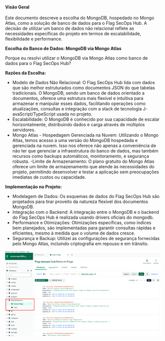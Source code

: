 #### Visão Geral

Este documento descreve a escolha do MongoDB, hospedado no Mongo Atlas, como a solução de banco de dados para o Flag SecOps Hub. A decisão de utilizar um banco de dados não relacional reflete as necessidades específicas do projeto em termos de escalabilidade, flexibilidade e performance.

**Escolha do Banco de Dados: MongoDB via Mongo Atlas**

Porque eu resolvi utilizar o MongoDB via Mongo Atlas como banco de dados para o Flag SecOps Hub?

**Razões da Escolha:**

- Modelo de Dados Não Relacional: O Flag SecOps Hub lida com dados que são melhor estruturados como documentos JSON do que tabelas tradicionais. O MongoDB, sendo um banco de dados orientado a documentos, oferece uma estrutura mais flexível e intuitiva para armazenar e manipular esses dados, facilitando operações como atualizações, consultas e integração com a stack de tecnologia J- avaScript/TypeScript usada no projeto.
- Escalabilidade: O MongoDB é conhecido por sua capacidade de escalar horizontalmente, distribuindo dados e carga através de múltiplos servidores.
- Mongo Atlas - Hospedagem Gerenciada na Nuvem: Utilizando o Mongo Atlas, temos acesso a uma versão do MongoDB hospedada e gerenciada na nuvem. Isso nos oferece não apenas a conveniência de não ter que gerenciar a infraestrutura do banco de dados, mas também recursos como backups automáticos, monitoramento, e segurança robusta.
  -Limite de Armazenamento: O plano gratuito do Mongo Atlas oferece um limite de armazenamento que atende às necessidades do projeto, permitindo desenvolver e testar a aplicação sem preocupações imediatas de custos ou capacidade.

**Implementação no Projeto:**

- Modelagem de Dados: Os esquemas de dados do Flag SecOps Hub são projetados para tirar proveito da natureza flexível dos documentos MongoDB.
- Integração com o Backend: A integração entre o MongoDB e o backend do Flag SecOps Hub é realizada usando drivers oficiais do mongodb.
- Performance e Otimizações: Otimizações específicas, como índices bem planejados, são implementadas para garantir consultas rápidas e eficientes, mesmo à medida que o volume de dados cresce.
- Segurança e Backup: Utilizei as configurações de segurança fornecidas pelo Mongo Atlas, incluindo criptografia em repouso e em trânsito.

![mongodb](../images/mongodb.png)
